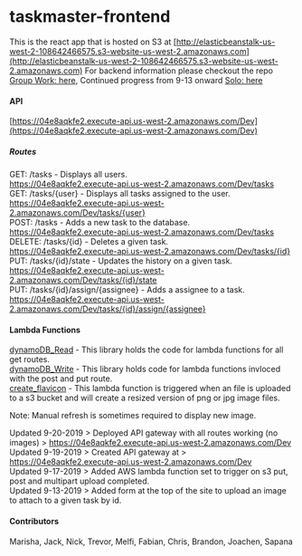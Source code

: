 # taskmaster-frontend
This is the react app that is hosted on S3 at [http://elasticbeanstalk-us-west-2-108642466575.s3-website-us-west-2.amazonaws.com](http://elasticbeanstalk-us-west-2-108642466575.s3-website-us-west-2.amazonaws.com)
For backend information please checkout the repo [Group Work: here](https://github.com/Taskmaster-401/taskmaster), Continued progress from 9-13 onward [Solo: here](https://github.com/kdcouture/taskMaster/tree/2kevdev)
#### API
[https://04e8aqkfe2.execute-api.us-west-2.amazonaws.com/Dev](https://04e8aqkfe2.execute-api.us-west-2.amazonaws.com/Dev)
##### Routes
GET: /tasks - Displays all users.  
https://04e8aqkfe2.execute-api.us-west-2.amazonaws.com/Dev/tasks  
GET: /tasks/{user} - Displays all tasks assigned to the user.  
https://04e8aqkfe2.execute-api.us-west-2.amazonaws.com/Dev/tasks/{user}  
POST: /tasks - Adds a new task to the database.  
https://04e8aqkfe2.execute-api.us-west-2.amazonaws.com/Dev/tasks
DELETE: /tasks/{id} - Deletes a given task.  
https://04e8aqkfe2.execute-api.us-west-2.amazonaws.com/Dev/tasks/{id}  
PUT: /tasks/{id}/state - Updates the history on a given task.  
https://04e8aqkfe2.execute-api.us-west-2.amazonaws.com/Dev/tasks/{id}/state  
PUT: /tasks/{id}/assign/{assignee} - Adds a assignee to a task.  
https://04e8aqkfe2.execute-api.us-west-2.amazonaws.com/Dev/tasks/{id}/assign/{assignee}  

#### Lambda Functions
  
[dynamoDB_Read](https://github.com/kdcouture/taskmaster-frontend/tree/master/taskmaster-frontend/lambda_dynamoDB_Read/src/main/java/lambda_dynamoDB_Read) - This library holds the code for lambda functions for all get routes.  
[dynamoDB_Write](https://github.com/kdcouture/taskmaster-frontend/tree/master/taskmaster-frontend/lambda_dynamoDB_Write/src/main/java/lambda_dynamoDB_Write) - This library holds code for lambda functions invloced with the post and put route.  
[create_flavicon](https://github.com/kdcouture/taskmaster-frontend/tree/master/taskmaster-frontend/lambda_create_flavicon) - This lambda function is triggered when an file is uploaded to a s3 bucket and will create a resized version of png or jpg image files.  
  
Note: Manual refresh is sometimes required to display new image.  
  
Updated 9-20-2019 > Deployed API gateway with all routes working (no images) > https://04e8aqkfe2.execute-api.us-west-2.amazonaws.com/Dev  
Updated 9-19-2019 > Created API gateway at > https://04e8aqkfe2.execute-api.us-west-2.amazonaws.com/Dev  
Updated 9-17-2019 > Added AWS lambda function set to trigger on s3 put, post and multipart upload completed.  
Updated 9-13-2019 > Added form at the top of the site to upload an image to attach to a given task by id.

#### Contributors 
Marisha, Jack, Nick, Trevor, Melfi, Fabian, Chris, Brandon, Joachen, Sapana
